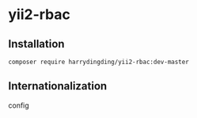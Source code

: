 # yii2-rbac


Installation
------------
```
composer require harrydingding/yii2-rbac:dev-master
```

## Internationalization

config
